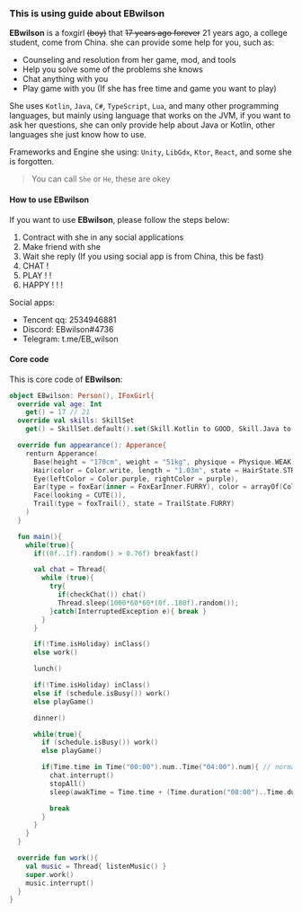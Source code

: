 
### This is using guide about EBwilson

**EBwilson** is a foxgirl ~~(boy)~~ that ~~17 years ago forever~~ 21 years ago, a college student, come from China. she can provide some help for you, such as:

- Counseling and resolution from her game, mod, and tools
- Help you solve some of the problems she knows
- Chat anything with you
- Play game with you (If she has free time and game you want to play)

She uses `Kotlin`, `Java`, `C#`, `TypeScript`, `Lua`, and many other programming languages, but mainly using language that works on the JVM, if you want to ask her questions, she can only provide help about Java or Kotlin, other languages she just know how to use.

Frameworks and Engine she using: `Unity`, `LibGdx`, `Ktor`, `React`, and some she is forgotten.

> You can call `She` or `He`, these are okey

#### How to use EBwilson

If you want to use **EBwilson**, please follow the steps below:

1. Contract with she in any social applications
2. Make friend with she
3. Wait she reply (If you using social app is from China, this be fast)
4. CHAT !
5. PLAY ! !
6. HAPPY ! ! !

Social apps:

- Tencent qq: 2534946881
- Discord: EBwilson#4736
- Telegram: t.me/EB_wilson

#### Core code

This is core code of **EBwilson**:

```kotlin
object EBwilson: Person(), IFoxGirl{
  override val age: Int
    get() = 17 // 21
  override val skills: SkillSet
    get() = SkillSet.default().set(Skill.Kotlin to GOOD, Skill.Java to GOOD, Skill.Paint to WEAK, Skill.Sport to BAD, Skill.Game to Normal, Skill.RhythmGame to Good)

  override fun appearance(): Apperance{
    renturn Apperance(
      Base(height = "170cm", weight = "51kg", physique = Physique.WEAK),
      Hair(color = Color.write, length = "1.03m", state = HairState.STRAIGHT),
      Eye(leftColor = Color.purple, rightColor = purple),
      Ear(type = foxEar(inner = FoxEarInner.FURRY), color = arrayOf(Color.write, Color.black))
      Face(looking = CUTE()),
      Trail(type = foxTrail(), state = TrailState.FURRY)
    )
  }

  fun main(){
    while(true){
      if((0f..1f).random() > 0.76f) breakfast()

      val chat = Thread{
        while (true){
          try{
            if(checkChat()) chat()
            Thread.sleep(1000*60*60*(0f..180f).random());
          }catch(InterruptedException e){ break }
        }
      }

      if(!Time.isHoliday) inClass()
      else work()

      lunch()

      if(!Time.isHoliday) inClass()
      else if (schedule.isBusy()) work()
      else playGame()

      dinner()

      while(true){
        if (schedule.isBusy()) work()
        else playGame()

        if(Time.time in Time("00:00").num..Time("04:00").num){ // normally, in UTC+8
          chat.interrupt()
          stopAll()
          sleep(awakTime = Time.time + (Time.duration("08:00")..Time.duration("10:00")).random())

          break
        }
      }
    }
  }

  override fun work(){
    val music = Thread{ listenMusic() }
    super.work()
    music.interrupt()
  }
}
```
